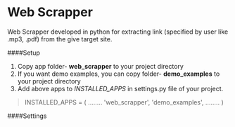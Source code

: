 # Web Scrapper
Web Scrapper developed in python for extracting link (specified by user like .mp3, .pdf) from the give target site.

####Setup
1. Copy app folder- **web_scrapper** to your project directory
2. If you want demo examples, you can copy folder- **demo_examples** to your project directory
3. Add above apps to *INSTALLED_APPS* in settings.py file of your project.
>INSTALLED_APPS = (
>     ........
>     'web_scrapper',
>     'demo_examples',
>     ........
)


####Settings